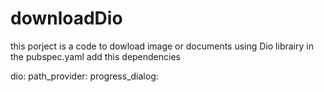 # downloadDio
this porject is a code to dowload image or documents using Dio librairy
in the pubspec.yaml add this dependencies

  dio:
  path_provider:
  progress_dialog:
